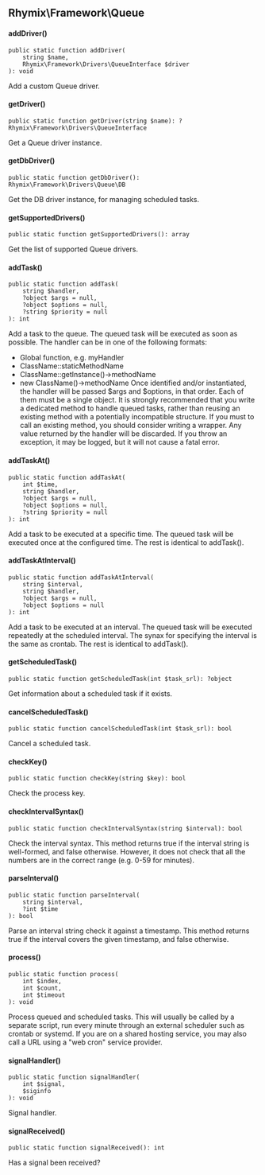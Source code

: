 Rhymix\Framework\Queue
----------------------

#### addDriver()

```
public static function addDriver(
    string $name,
    Rhymix\Framework\Drivers\QueueInterface $driver
): void
```

Add a custom Queue driver.

#### getDriver()

```
public static function getDriver(string $name): ?Rhymix\Framework\Drivers\QueueInterface
```

Get a Queue driver instance.

#### getDbDriver()

```
public static function getDbDriver(): Rhymix\Framework\Drivers\Queue\DB
```

Get the DB driver instance, for managing scheduled tasks.

#### getSupportedDrivers()

```
public static function getSupportedDrivers(): array
```

Get the list of supported Queue drivers.

#### addTask()

```
public static function addTask(
    string $handler,
    ?object $args = null,
    ?object $options = null,
    ?string $priority = null
): int
```

Add a task to the queue.
The queued task will be executed as soon as possible.
The handler can be in one of the following formats:
- Global function, e.g. myHandler
- ClassName::staticMethodName
- ClassName::getInstance()->methodName
- new ClassName()->methodName
Once identified and/or instantiated, the handler will be passed $args
and $options, in that order. Each of them must be a single object.
It is strongly recommended that you write a dedicated method to handle
queued tasks, rather than reusing an existing method with a potentially
incompatible structure. If you must to call an existing method,
you should consider writing a wrapper.
Any value returned by the handler will be discarded. If you throw an
exception, it may be logged, but it will not cause a fatal error.

#### addTaskAt()

```
public static function addTaskAt(
    int $time,
    string $handler,
    ?object $args = null,
    ?object $options = null,
    ?string $priority = null
): int
```

Add a task to be executed at a specific time.
The queued task will be executed once at the configured time.
The rest is identical to addTask().

#### addTaskAtInterval()

```
public static function addTaskAtInterval(
    string $interval,
    string $handler,
    ?object $args = null,
    ?object $options = null
): int
```

Add a task to be executed at an interval.
The queued task will be executed repeatedly at the scheduled interval.
The synax for specifying the interval is the same as crontab.
The rest is identical to addTask().

#### getScheduledTask()

```
public static function getScheduledTask(int $task_srl): ?object
```

Get information about a scheduled task if it exists.

#### cancelScheduledTask()

```
public static function cancelScheduledTask(int $task_srl): bool
```

Cancel a scheduled task.

#### checkKey()

```
public static function checkKey(string $key): bool
```

Check the process key.

#### checkIntervalSyntax()

```
public static function checkIntervalSyntax(string $interval): bool
```

Check the interval syntax.
This method returns true if the interval string is well-formed,
and false otherwise. However, it does not check that all the numbers
are in the correct range (e.g. 0-59 for minutes).

#### parseInterval()

```
public static function parseInterval(
    string $interval,
    ?int $time
): bool
```

Parse an interval string check it against a timestamp.
This method returns true if the interval covers the given timestamp,
and false otherwise.

#### process()

```
public static function process(
    int $index,
    int $count,
    int $timeout
): void
```

Process queued and scheduled tasks.
This will usually be called by a separate script, run every minute
through an external scheduler such as crontab or systemd.
If you are on a shared hosting service, you may also call a URL
using a "web cron" service provider.

#### signalHandler()

```
public static function signalHandler(
    int $signal,
    $siginfo
): void
```

Signal handler.

#### signalReceived()

```
public static function signalReceived(): int
```

Has a signal been received?
